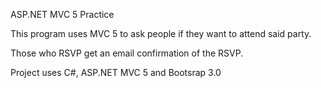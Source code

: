 ASP.NET MVC 5 Practice

This program uses MVC 5 to ask people if they want to attend said party. 

Those who RSVP get an email confirmation of the RSVP.

Project uses C#, ASP.NET MVC 5 and Bootsrap 3.0
